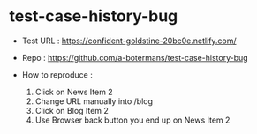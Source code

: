 # test-case-history-bug

- Test URL : https://confident-goldstine-20bc0e.netlify.com/
- Repo : https://github.com/a-botermans/test-case-history-bug

- How to reproduce : 
  1) Click on News Item 2 
  2) Change URL manually into /blog 
  3) Click on Blog Item 2
  4) Use Browser back button you end up on News Item 2
